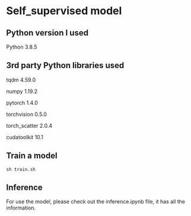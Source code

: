 # Self_supervised model

## Python version I used

Python 3.8.5

## 3rd party Python libraries used
tqdm 4.59.0

numpy 1.19.2

pytorch 1.4.0

torchvision 0.5.0

torch_scatter 2.0.4

cudatoolkit 10.1

## Train a model
~~~
sh train.sh
~~~

## Inference
For use the model, please check out the inference.ipynb file, it has all the information.